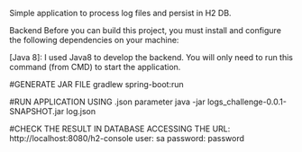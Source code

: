 Simple application to process log files and persist in H2 DB.

Backend Before you can build this project, you must install and configure the following dependencies on your machine:

[Java 8]: I used Java8 to develop the backend. You will only need to run this command (from CMD) to start the application.

#GENERATE JAR FILE gradlew spring-boot:run

#RUN APPLICATION USING .json parameter java -jar logs_challenge-0.0.1-SNAPSHOT.jar log.json

#CHECK THE RESULT IN DATABASE ACCESSING THE URL: http://localhost:8080/h2-console user: sa password: password
